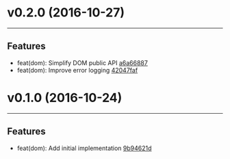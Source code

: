 # v0.2.0 (2016-10-27)
---


## Features

- feat(dom): Simplify DOM public API [a6a66887](https://github.com/milankinen/culli/commits/a6a668874b0122bcec3f95f7a2a6ba82a3b95021)
- feat(dom): Improve error logging [42047faf](https://github.com/milankinen/culli/commits/42047faf70dd7f022740d8e86a724fc5a0e6f1f2)


# v0.1.0 (2016-10-24)
---


## Features

- feat(dom): Add initial implementation [9b94621d](https://github.com/milankinen/culli/commits/9b94621d8ea2effe22791b12ee74d39f437ef684)



